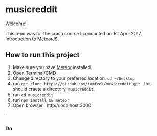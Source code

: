 # musicreddit

Welcome!

This repo was for the crash course I conducted on 1st April 2017, Introduction to MeteorJS.

## How to run this project
1. Make sure you have [Meteor](https://www.meteor.com/install) installed.
2. Open Terminal/CMD
3. Change directory to your preferred location. `cd ~/Desktop`
4. run `git clone https://github.com/iamfeek/musicreddit.git`. This should craete a directory, `musicreddit`.
5. run `cd musicreddit`
6. run `npm install && meteor`
7. Open browser, `http://localhost:3000



`
### Do

